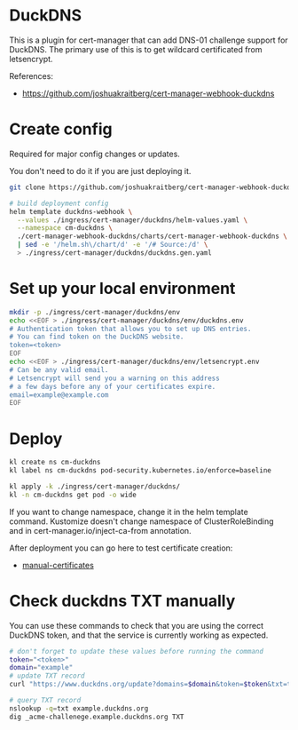 
# DuckDNS

This is a plugin for cert-manager that can add DNS-01 challenge support for DuckDNS.
The primary use of this is to get wildcard certificated from letsencrypt.

References:
- https://github.com/joshuakraitberg/cert-manager-webhook-duckdns

# Create config

Required for major config changes or updates.

You don't need to do it if you are just deploying it.

```bash
git clone https://github.com/joshuakraitberg/cert-manager-webhook-duckdns.git

# build deployment config
helm template duckdns-webhook \
  --values ./ingress/cert-manager/duckdns/helm-values.yaml \
  --namespace cm-duckdns \
  ./cert-manager-webhook-duckdns/charts/cert-manager-webhook-duckdns \
  | sed -e '/helm.sh\/chart/d' -e '/# Source:/d' \
  > ./ingress/cert-manager/duckdns/duckdns.gen.yaml
```

# Set up your local environment

```bash
mkdir -p ./ingress/cert-manager/duckdns/env
echo <<EOF > ./ingress/cert-manager/duckdns/env/duckdns.env
# Authentication token that allows you to set up DNS entries.
# You can find token on the DuckDNS website.
token=<token>
EOF
echo <<EOF > ./ingress/cert-manager/duckdns/env/letsencrypt.env
# Can be any valid email.
# Letsencrypt will send you a warning on this address
# a few days before any of your certificates expire.
email=example@example.com
EOF
```

# Deploy

```bash
kl create ns cm-duckdns
kl label ns cm-duckdns pod-security.kubernetes.io/enforce=baseline

kl apply -k ./ingress/cert-manager/duckdns/
kl -n cm-duckdns get pod -o wide
```

If you want to change namespace, change it in the helm template command.
Kustomize doesn't change namespace of ClusterRoleBinding and in cert-manager.io/inject-ca-from annotation.

After deployment you can go here to test certificate creation:
- [manual-certificates](../../manual-certificates/readme.md)

# Check duckdns TXT manually

You can use these commands to check that you are using the correct DuckDNS token,
and that the service is currently working as expected.

```bash
# don't forget to update these values before running the command
token="<token>"
domain="example"
# update TXT record
curl "https://www.duckdns.org/update?domains=$domain&token=$token&txt=test-2-txt-value"

# query TXT record
nslookup -q=txt example.duckdns.org
dig _acme-challenege.example.duckdns.org TXT
```
